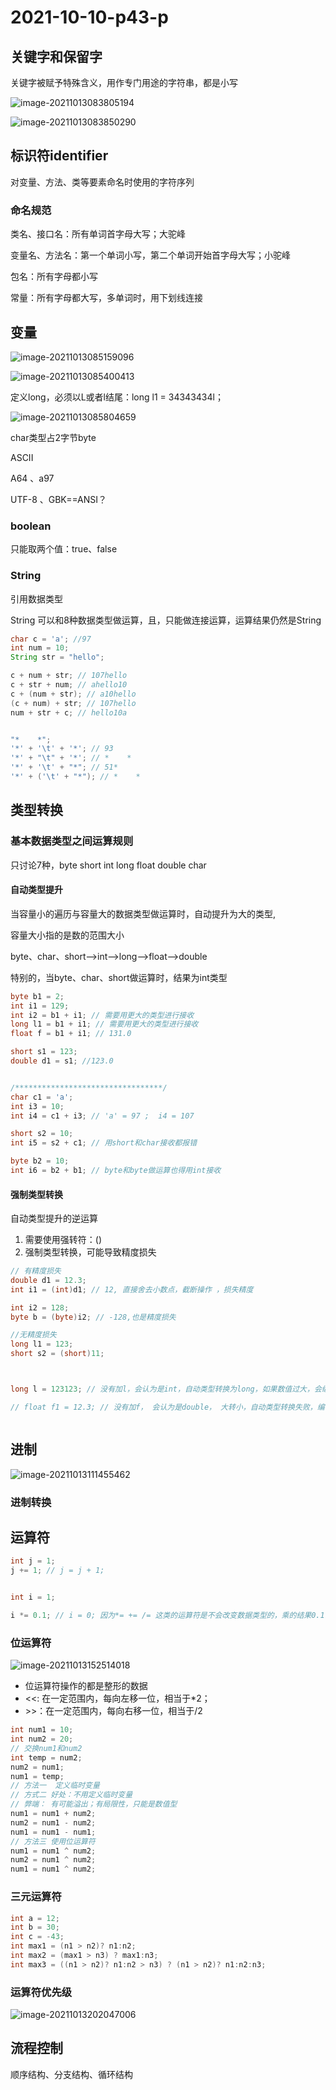 # 2021-10-10-p43-p

## 关键字和保留字

关键字被赋予特殊含义，用作专门用途的字符串，都是小写

![image-20211013083805194](2021-10-10-p43-p/image-20211013083805194.png)

![image-20211013083850290](2021-10-10-p43-p/image-20211013083850290.png)


## 标识符identifier

对变量、方法、类等要素命名时使用的字符序列

### 命名规范

类名、接口名：所有单词首字母大写；大驼峰

变量名、方法名：第一个单词小写，第二个单词开始首字母大写；小驼峰

包名：所有字母都小写

常量：所有字母都大写，多单词时，用下划线连接

## 变量

![image-20211013085159096](2021-10-10-p43-p/image-20211013085159096.png)

![image-20211013085400413](2021-10-10-p43-p/image-20211013085400413.png)

定义long，必须以L或者l结尾：long l1 = 34343434l；

![image-20211013085804659](2021-10-10-p43-p/image-20211013085804659.png)

char类型占2字节byte

ASCII

A64 、a97

UTF-8 、GBK==ANSI？



### boolean 

只能取两个值：true、false



### String 

引用数据类型

String 可以和8种数据类型做运算，且，只能做连接运算，运算结果仍然是String

```java
char c = 'a'; //97
int num = 10;
String str = "hello";

c + num + str; // 107hello
c + str + num; // ahello10
c + (num + str); // a10hello
(c + num) + str; // 107hello
num + str + c; // hello10a


"*    *";
'*' + '\t' + '*'; // 93
'*' + "\t" + '*'; // *    *
'*' + '\t' + "*"; // 51*
'*' + ('\t' + "*"); // *    *
```



## 类型转换

### 基本数据类型之间运算规则

只讨论7种，byte short int long float double char

#### 自动类型提升

当容量小的遍历与容量大的数据类型做运算时，自动提升为大的类型,

容量大小指的是数的范围大小

byte、char、short-->int-->long-->float-->double

特别的，当byte、char、short做运算时，结果为int类型

```java
byte b1 = 2;
int i1 = 129;
int i2 = b1 + i1; // 需要用更大的类型进行接收
long l1 = b1 + i1; // 需要用更大的类型进行接收
float f = b1 + i1; // 131.0

short s1 = 123;
double d1 = s1; //123.0


/*********************************/
char c1 = 'a';
int i3 = 10;
int i4 = c1 + i3; // 'a' = 97 ;  i4 = 107

short s2 = 10;
int i5 = s2 + c1; // 用short和char接收都报错

byte b2 = 10;
int i6 = b2 + b1; // byte和byte做运算也得用int接收
```

#### 强制类型转换

自动类型提升的逆运算

1. 需要使用强转符：()
2. 强制类型转换，可能导致精度损失

```java
// 有精度损失
double d1 = 12.3;
int i1 = (int)d1; // 12, 直接舍去小数点，截断操作 ，损失精度

int i2 = 128;
byte b = (byte)i2; // -128,也是精度损失

//无精度损失
long l1 = 123;
short s2 = (short)11;



long l = 123123; // 没有加l，会认为是int，自动类型转换为long，如果数值过大，会编译失败报错

// float f1 = 12.3; // 没有加f， 会认为是double， 大转小，自动类型转换失败，编译失败



```

## 进制

![image-20211013111455462](2021-10-10-p43-p/image-20211013111455462.png)

### 进制转换



## 运算符

```java
int j = 1;
j += 1; // j = j + 1;


int i = 1;  

i *= 0.1; // i = 0; 因为*= += /= 这类的运算符是不会改变数据类型的，乘的结果0.1会强制转换成int，所以结果是0
```



### 位运算符

![image-20211013152514018](2021-10-10-p43-p/image-20211013152514018.png)

- 位运算符操作的都是整形的数据
- <<: 在一定范围内，每向左移一位，相当于*2；
- \>>：在一定范围内，每向右移一位，相当于/2



```java
int num1 = 10;
int num2 = 20;
// 交换num1和num2
int temp = num2;
num2 = num1;
num1 = temp;
// 方法一  定义临时变量
// 方式二 好处：不用定义临时变量
// 弊端： 有可能溢出；有局限性，只能是数值型
num1 = num1 + num2;
num2 = num1 - num2;
num1 = num1 - num1;
// 方法三 使用位运算符
num1 = num1 ^ num2;
num2 = num1 ^ num2;
num1 = num1 ^ num2;

```



### 三元运算符

```java
int a = 12;
int b = 30;
int c = -43;
int max1 = (n1 > n2)? n1:n2;
int max2 = (max1 > n3) ? max1:n3;
int max3 = ((n1 > n2)? n1:n2 > n3) ? (n1 > n2)? n1:n2:n3;
```

### 运算符优先级

![image-20211013202047006](2021-10-10-p43-p/image-20211013202047006.png)



## 流程控制

顺序结构、分支结构、循环结构









